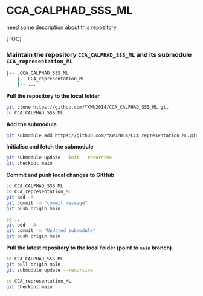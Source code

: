 # CCA_CALPHAD_SSS_ML

need some description about this repository

[TOC]

### Maintain the repository `CCA_CALPHAD_SSS_ML` and its submodule `CCA_representation_ML`

```bash
|-- .CCA_CALPHAD_SSS_ML
    |-- CCA_representation_ML
    |-- ...
```

**Pull the repository to the local folder**

```bash
git clone https://github.com/YXWU2014/CCA_CALPHAD_SSS_ML.git
cd CCA_CALPHAD_SSS_ML
```

**Add the submodule**

```bash
git submodule add https://github.com/YXWU2014/CCA_representation_ML.git
```

**Initialise and fetch the submodule**

```bash 
git submodule update --init --recursive
git checkout main
```

**Commit and push local changes to GitHub**

```bash
cd CCA_CALPHAD_SSS_ML
cd CCA_representation_ML
git add -A
git commit -m "commit message"
git push origin main
```

```bash
cd ..
git add  -A
git commit -m "Updated submodule"
git push origin main
```

**Pull the latest repository to the local folder (point to `main` branch)**

```bash
cd CCA_CALPHAD_SSS_ML
git pull origin main
git submodule update --recursive

cd CCA_representation_ML
git checkout main
```

